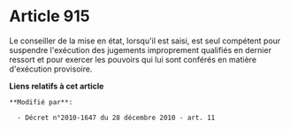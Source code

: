 # Article 915

Le conseiller de la mise en état, lorsqu'il est saisi, est seul compétent pour suspendre l'exécution des jugements
improprement qualifiés en dernier ressort et pour exercer les pouvoirs qui lui sont conférés en matière d'exécution
provisoire.

**Liens relatifs à cet article**

	**Modifié par**:

	  - Décret n°2010-1647 du 28 décembre 2010 - art. 11
